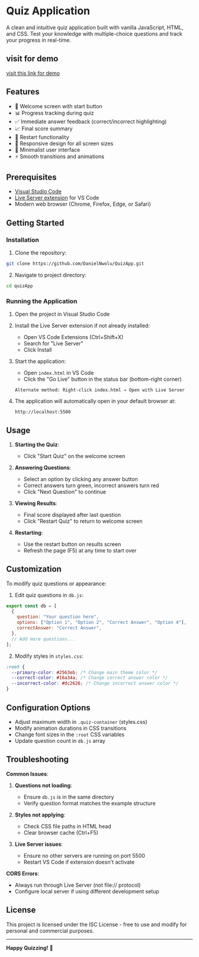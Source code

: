 # Quiz Application

A clean and intuitive quiz application built with vanilla JavaScript, HTML, and CSS. Test your knowledge with multiple-choice questions and track your progress in real-time.


## visit for demo
[visit this link for demo](https://daniel-quiz-app.netlify.app/)

## Features

- 🎯 Welcome screen with start button
- 📊 Progress tracking during quiz
- ✅ Immediate answer feedback (correct/incorrect highlighting)
- 📈 Final score summary
- 🔄 Restart functionality
- 📱 Responsive design for all screen sizes
- 🎨 Minimalist user interface
- ⚡ Smooth transitions and animations

## Prerequisites

- [Visual Studio Code](https://code.visualstudio.com/)
- [Live Server extension](https://marketplace.visualstudio.com/items?itemName=ritwickdey.LiveServer) for VS Code
- Modern web browser (Chrome, Firefox, Edge, or Safari)

## Getting Started

### Installation

1. Clone the repository:

```bash
git clone https://github.com/DanielNwolu/QuizApp.git
```

2. Navigate to project directory:

```bash
cd quizApp
```

### Running the Application

1. Open the project in Visual Studio Code

2. Install the Live Server extension if not already installed:

   - Open VS Code Extensions (Ctrl+Shift+X)
   - Search for "Live Server"
   - Click Install

3. Start the application:

   - Open `index.html` in VS Code
   - Click the "Go Live" button in the status bar (bottom-right corner)

   ```plaintext
   Alternate method: Right-click index.html → Open with Live Server
   ```

4. The application will automatically open in your default browser at:
   ```http
   http://localhost:5500
   ```

## Usage

1. **Starting the Quiz**:
   - Click "Start Quiz" on the welcome screen
2. **Answering Questions**:

   - Select an option by clicking any answer button
   - Correct answers turn green, incorrect answers turn red
   - Click "Next Question" to continue

3. **Viewing Results**:

   - Final score displayed after last question
   - Click "Restart Quiz" to return to welcome screen

4. **Restarting**:
   - Use the restart button on results screen
   - Refresh the page (F5) at any time to start over

## Customization

To modify quiz questions or appearance:

1. Edit quiz questions in `db.js`:

```javascript
export const db = [
  {
    question: "Your question here",
    options: ["Option 1", "Option 2", "Correct Answer", "Option 4"],
    correctAnswer: "Correct Answer",
  },
  // Add more questions...
];
```

2. Modify styles in `styles.css`:

```css
:root {
  --primary-color: #2563eb; /* Change main theme color */
  --correct-color: #16a34a; /* Change correct answer color */
  --incorrect-color: #dc2626; /* Change incorrect answer color */
}
```

## Configuration Options

- Adjust maximum width in `.quiz-container` (styles.css)
- Modify animation durations in CSS transitions
- Change font sizes in the `:root` CSS variables
- Update question count in `db.js` array

## Troubleshooting

**Common Issues**:

1. **Questions not loading**:

   - Ensure `db.js` is in the same directory
   - Verify question format matches the example structure

2. **Styles not applying**:

   - Check CSS file paths in HTML head
   - Clear browser cache (Ctrl+F5)

3. **Live Server issues**:
   - Ensure no other servers are running on port 5500
   - Restart VS Code if extension doesn't activate

**CORS Errors**:

- Always run through Live Server (not file:// protocol)
- Configure local server if using different development setup

## License

This project is licensed under the ISC License - free to use and modify for personal and commercial purposes.

---

**Happy Quizzing!** 🚀
